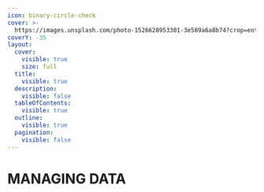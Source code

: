 ```yaml
---
icon: binary-circle-check
cover: >-
  https://images.unsplash.com/photo-1526628953301-3e589a6a8b74?crop=entropy&cs=srgb&fm=jpg&ixid=M3wxOTcwMjR8MHwxfHNlYXJjaHw1fHxkYXRhJTIwYW5hbHlzaXN8ZW58MHx8fHwxNzQwNTc3MDAxfDA&ixlib=rb-4.0.3&q=85
coverY: -35
layout:
  cover:
    visible: true
    size: full
  title:
    visible: true
  description:
    visible: false
  tableOfContents:
    visible: true
  outline:
    visible: true
  pagination:
    visible: false
---
```


# MANAGING DATA

